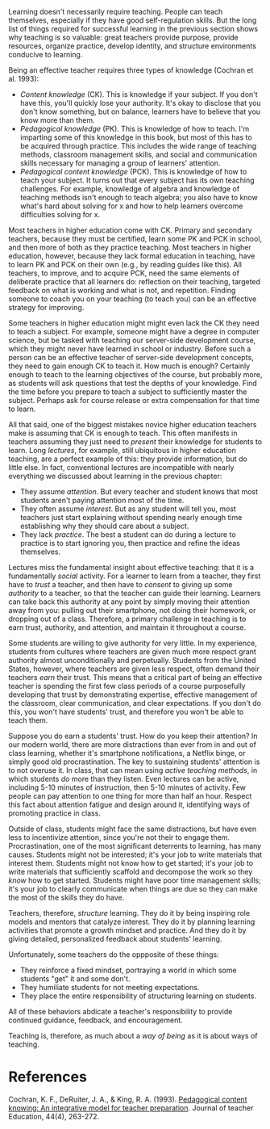 		
Learning doesn't necessarily require teaching. People can teach themselves, especially if they have good self-regulation skills. But the long list of things required for successful learning in the previous section shows why teaching is so valuable: great teachers provide purpose, provide resources, organize practice, develop identity, and structure environments conducive to learning.
		
Being an effective teacher requires three types of knowledge (Cochran et al. 1993):

* *Content knowledge* (CK). This is knowledge if your subject. If you don't have this, you'll quickly lose your authority. It's okay to disclose that you don't know something, but on balance, learners have to believe that you know more than them. 
* *Pedagogical knowledge* (PK). This is knowledge of how to teach. I'm imparting some of this knowledge in this book, but most of this has to be acquired through practice. This includes the wide range of teaching methods, classroom management skills, and social and communication skills necessary for managing a group of learners' attention. 
* *Pedagogical content knowledge* (PCK). This is knowledge of how to teach your subject. It turns out that every subject has its own teaching challenges. For example, knowledge of algebra and knowledge of teaching methods isn't enough to teach algebra; you also have to know what's hard about solving for x and how to help learners overcome difficulties solving for x.
		
Most teachers in higher education come with CK. Primary and secondary teachers, because they must be certified, learn some PK and PCK in school, and then more of both as they practice teaching. Most teachers in higher education, however, because they lack formal education in teaching, have to learn PK and PCK on their own (e.g., by reading guides like this). All teachers, to improve, and to acquire PCK, need the same elements of deliberate practice that all learners do: reflection on their teaching, targeted feedback on what is working and what is not, and repetition. Finding someone to coach you on your teaching (to teach you) can be an effective strategy for improving.
		
Some teachers in higher education might might even lack the CK they need to teach a subject. For example, someone might have a degree in computer science, but be tasked with teaching our server-side development course, which they might never have learned in school or industry. Before such a person can be an effective teacher of server-side development concepts, they need to gain enough CK to teach it. How much is enough? Certainly enough to teach to the learning objectives of the course, but probably more, as students will ask questions that test the depths of your knowledge. Find the time before you prepare to teach a subject to sufficiently master the subject. Perhaps ask for course release or extra compensation for that time to learn.
		
All that said, one of the biggest mistakes novice higher education teachers make is assuming that CK is enough to teach. This often manifests in teachers assuming they just need to _present_ their knowledge for students to learn. Long *lectures*, for example, still ubiquitous in higher education teaching, are a perfect example of this: they provide information, but do little else. In fact, conventional lectures are incompatible with nearly everything we discussed about learning in the previous chapter:
		
* They assume *attention*. But every teacher and student knows that most students aren't paying attention most of the time. 
* They often assume *interest*. But as any student will tell you, most teachers just start explaining without spending nearly enough time establishing why they should care about a subject. 
* They lack *practice*. The best a student can do during a lecture to practice is to start ignoring you, then practice and refine the ideas themselves.		
		
Lectures miss the fundamental insight about effective teaching: that it is a fundamentally *social* activity. For a learner to learn from a teacher, they first have to _trust_ a teacher, and then have to _consent_ to giving up some _authority_ to a teacher, so that the teacher can guide their learning. Learners can take back this authority at any point by simply moving their attention away from you: pulling out their smartphone, not doing their homework, or dropping out of a class. Therefore, a primary challenge in teaching is to earn trust, authority, and attention, and maintain it throughout a course.
		
Some students are willing to give authority for very little. In my experience, students from cultures where teachers are given much more respect grant authority almost unconditionally and perpetually. Students from the United States, however, where teachers are given less respect, often demand their teachers _earn_ their trust. This means that a critical part of being an effective teacher is spending the first few class periods of a course purposefully developing that trust by demonstrating expertise, effective management of the classroom, clear communication, and clear expectations. If you don't do this, you won't have students' trust, and therefore you won't be able to teach them.
		
Suppose you do earn a students' trust. How do you keep their attention? In our modern world, there are more distractions than ever from in and out of class learning, whether it's smartphone notifications, a Netflix binge, or simply good old procrastination. The key to sustaining students' attention is to not overuse it. In class, that can mean using *active teaching methods*, in which students _do_ more than they listen. Even lectures can be active, including 5-10 minutes of instruction, then 5-10 minutes of activity. Few people can pay attention to one thing for more than half an hour. Respect this fact about attention fatigue and design around it, identifying ways of promoting practice in class.

Outside of class, students might face the same distractions, but have even less to incentivize attention, since you're not their to engage them. Procrastination, one of the most significant deterrents to learning, has many causes. Students might not be interested; it's your job to write materials that interest them. Students might not know how to get started; it's your job to write materials that sufficiently scaffold and decompose the work so they _know_ how to get started. Students might have poor time management skills; it's your job to clearly communicate when things are due so they can make the most of the skills they do have.		

Teachers, therefore, *structure* learning. They do it by being inspiring role models and mentors that catalyze interest. They do it by planning learning activities that promote a growth mindset and practice. And they do it by giving detailed, personalized feedback about students' learning.
		
Unfortunately, some teachers do the oppposite of these things:
		
		
* They reinforce a fixed mindset, portraying a world in which some students "get" it and some don't.
* They humiliate students for not meeting expectations.
* They place the entire responsibility of structuring learning on students. 

All of these behaviors abdicate a teacher's responsibility to provide continued guidance, feedback, and encouragement.
		
Teaching is, therefore, as much about a _way of being_ as it is about ways of teaching.
		
# References
		
Cochran, K. F., DeRuiter, J. A., & King, R. A. (1993). <a href="https://doi.org/10.1177%2F0022487193044004004">Pedagogical content knowing: An integrative model for teacher preparation</a>. Journal of teacher Education, 44(4), 263-272.